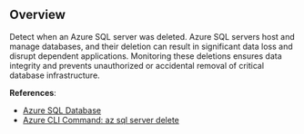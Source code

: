 ## Overview

Detect when an Azure SQL server was deleted. Azure SQL servers host and manage databases, and their deletion can result in significant data loss and disrupt dependent applications. Monitoring these deletions ensures data integrity and prevents unauthorized or accidental removal of critical database infrastructure.

**References**:
- [Azure SQL Database](https://learn.microsoft.com/en-us/azure/azure-sql/database/sql-database-paas-overview)
- [Azure CLI Command: az sql server delete](https://learn.microsoft.com/en-us/cli/azure/sql/server?view=azure-cli-latest#az-sql-server-delete)

